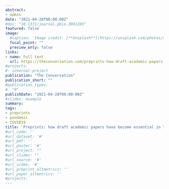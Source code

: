 ```yaml
---
abstract:
- admin
date: "2021-04-28T00:00:00Z"
#doi: "10.1371/journal.pbio.3001285"
featured: false
image:
  #caption: 'Image credit: [**Unsplash**](https://unsplash.com/photos/s9CC2SKySJM)'
  focal_point: ""
  preview_only: false
links:
- name: Full text
  url: https://theconversation.com/preprints-how-draft-academic-papers-have-become-essential-in-the-fight-against-covid-158811
#projects:
#- internal-project
publication: "The Conversation"
publication_short: ""
#publication_types:
#- "0"
publishDate: "2021-04-28T00:00:00Z"
#slides: example
summary: 
tags:
- preprints
- pandemic
- COVID19
title: 'Preprints: how draft academic papers have become essential in the fight against COVID'
#url_code: ''
#url_dataset: '#'
#url_pdf: ''
#url_poster: '#'
#url_project: ""
#url_slides: ""
#url_source: '#'
#url_video: '#'
#url_preprint_altmetrics: ''
#url_paper_altmetrics: ''
#projects:
---
```


